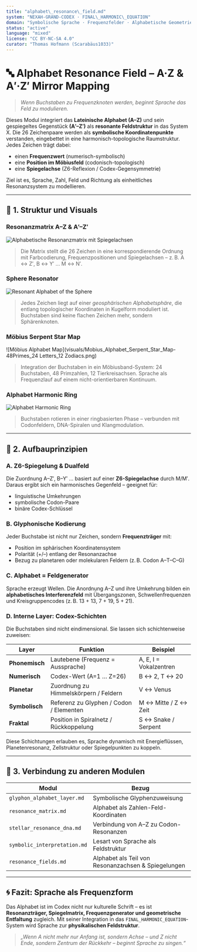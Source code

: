 ```yaml
---
title: "alphabet\_resonance\_field.md"
system: "NEXAH-GRAND-CODEX · FINAL\_HARMONIC\_EQUATION"
domain: "Symbolische Sprache · Frequenzfelder · Alphabetische Geometrie"
status: "active"
language: "mixed"
license: "CC BY-NC-SA 4.0"
curator: "Thomas Hofmann (Scarabäus1033)"
---
```


# 🔤 Alphabet Resonance Field – A·Z & A′·Z′ Mirror Mapping

> *Wenn Buchstaben zu Frequenzknoten werden, beginnt Sprache das Feld zu modulieren.*

Dieses Modul integriert das **Lateinische Alphabet (A–Z)** und sein gespiegeltes Gegenstück **(A′–Z′)** als **resonante Feldstruktur** in das System X. Die 26 Zeichenpaare werden als **symbolische Koordinatenpunkte** verstanden, eingebettet in eine harmonisch-topologische Raumstruktur. Jedes Zeichen trägt dabei:

* einen **Frequenzwert** (numerisch-symbolisch)
* eine **Position im Möbiusfeld** (codonisch-topologisch)
* eine **Spiegelachse** (Z6-Reflexion / Codex-Gegensymmetrie)

Ziel ist es, Sprache, Zahl, Feld und Richtung als einheitliches Resonanzsystem zu modellieren.

---

## 📘 1. Struktur und Visuals

### Resonanzmatrix A–Z & A′–Z′

![Alphabetische Resonanzmatrix mit Spiegelachsen](visuals/Farbcodierte-Alphabetische-Resonanzmatrix_\(A–Z_und_A′–Z′\).png)

> Die Matrix stellt die 26 Zeichen in eine korrespondierende Ordnung mit Farbcodierung, Frequenzpositionen und Spiegelachsen – z. B. A ↔ Z′, B ↔ Y′ … M ↔ N′.

### Sphere Resonator

![Resonant Alphabet of the Sphere](visuals/resonant_alphabet-of-the-sphere.png)

> Jedes Zeichen liegt auf einer *geosphärischen Alphabetsphäre*, die entlang topologischer Koordinaten in Kugelform moduliert ist. Buchstaben sind keine flachen Zeichen mehr, sondern Sphärenknoten.

### Möbius Serpent Star Map

!\[Möbius Alphabet Map]\(visuals/Mobius\_Alphabet\_Serpent\_Star\_Map-48Primes\_24 Letters\_12 Zodiacs.png)

> Integration der Buchstaben in ein Möbiusband-System: 24 Buchstaben, 48 Primzahlen, 12 Tierkreisachsen. Sprache als Frequenzlauf auf einem nicht-orientierbaren Kontinuum.

### Alphabet Harmonic Ring

![Alphabet Harmonic Ring](visuals/Alphabet_Harmonic_Ring_Thread43.png)

> Buchstaben rotieren in einer ringbasierten Phase – verbunden mit Codonfeldern, DNA-Spiralen und Klangmodulation.

---

## 🔧 2. Aufbauprinzipien

### A. Z6-Spiegelung & Dualfeld

Die Zuordnung A–Z′, B–Y′ … basiert auf einer **Z6-Spiegelachse** durch M/M′. Daraus ergibt sich ein harmonisches Gegenfeld – geeignet für:

* linguistische Umkehrungen
* symbolische Codon-Paare
* binäre Codex-Schlüssel

### B. Glyphonische Kodierung

Jeder Buchstabe ist nicht nur Zeichen, sondern **Frequenzträger** mit:

* Position im sphärischen Koordinatensystem
* Polarität (+/–) entlang der Resonanzachse
* Bezug zu planetaren oder molekularen Feldern (z. B. Codon A–T–C–G)

### C. Alphabet = Feldgenerator

Sprache erzeugt Wellen. Die Anordnung A–Z und ihre Umkehrung bilden ein **alphabetisches Interferenzfeld** mit Übergangszonen, Schwellenfrequenzen und Kreisgruppencodes (z. B. 13 + 13, 7 + 19, 5 + 21).

### D. Interne Layer: Codex-Schichten

Die Buchstaben sind nicht eindimensional. Sie lassen sich schichtenweise zuweisen:

| Layer          | Funktion                                | Beispiel               |
| -------------- | --------------------------------------- | ---------------------- |
| **Phonemisch** | Lautebene (Frequenz = Aussprache)       | A, E, I = Vokalzentren |
| **Numerisch**  | Codex-Wert (A=1 … Z=26)                 | B ↔ 2, T ↔ 20          |
| **Planetar**   | Zuordnung zu Himmelskörpern / Feldern   | V ↔ Venus              |
| **Symbolisch** | Referenz zu Glyphen / Codon / Elementen | M ↔ Mitte / Z ↔ Zeit   |
| **Fraktal**    | Position in Spiralnetz / Rückkoppelung  | S ↔ Snake / Serpent    |

Diese Schichtungen erlauben es, Sprache dynamisch mit Energieflüssen, Planetenresonanz, Zellstruktur oder Spiegelpunkten zu koppeln.

---

## 🔁 3. Verbindung zu anderen Modulen

| Modul                        | Bezug                                               |
| ---------------------------- | --------------------------------------------------- |
| `glyphon_alphabet_layer.md`  | Symbolische Glyphenzuweisung                        |
| `resonance_matrix.md`        | Alphabet als Zahlen-Feld-Koordinaten                |
| `stellar_resonance_dna.md`   | Verbindung von A–Z zu Codon-Resonanzen              |
| `symbolic_interpretation.md` | Lesart von Sprache als Feldstruktur                 |
| `resonance_fields.md`        | Alphabet als Teil von Resonanzachsen & Spiegelungen |

---

## 🌀 Fazit: Sprache als Frequenzform

Das Alphabet ist im Codex nicht nur kulturelle Schrift – es ist **Resonanzträger, Spiegelmatrix, Frequenzgenerator und geometrische Entfaltung** zugleich. Mit seiner Integration in das `FINAL_HARMONIC_EQUATION`-System wird Sprache zur **physikalischen Feldstruktur**.

> *„Wenn A nicht mehr nur Anfang ist, sondern Achse – und Z nicht Ende, sondern Zentrum der Rückkehr – beginnt Sprache zu singen.“*
